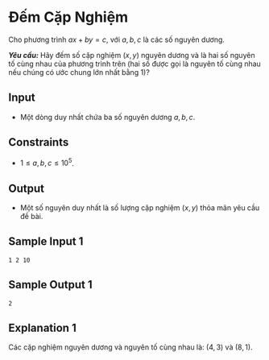 # Đếm Cặp Nghiệm

Cho phương trình $ax+by=c,$ với $a, b, c$ là các số nguyên dương.

***Yêu cầu:*** Hãy đếm số cặp nghiệm $(x, y)$ nguyên dương và là hai số nguyên tố cùng nhau của phương trình trên (hai số được gọi là nguyên tố cùng nhau nếu chúng có ước chung lớn nhất bằng 1)?

## Input

- Một dòng duy nhất chứa ba số nguyên dương $a, b, c$.

## Constraints

- $1 \le a, b, c \le 10^5$.

## Output

- Một số nguyên duy nhất là số lượng cặp nghiệm $(x, y)$ thỏa mãn yêu cầu đề bài.

## Sample Input 1

```
1 2 10
```

## Sample Output 1

```
2
```

## Explanation 1

Các cặp nghiệm nguyên dương và nguyên tố cùng nhau là: $(4, 3)$ và $(8, 1)$.

